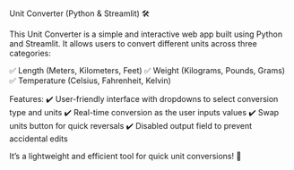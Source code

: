 Unit Converter (Python & Streamlit) 🛠️


This Unit Converter is a simple and interactive web app built using Python and Streamlit. It allows users to convert different units across three categories:

✅ Length (Meters, Kilometers, Feet)
✅ Weight (Kilograms, Pounds, Grams)
✅ Temperature (Celsius, Fahrenheit, Kelvin)

Features:
✔️ User-friendly interface with dropdowns to select conversion type and units
✔️ Real-time conversion as the user inputs values
✔️ Swap units button for quick reversals
✔️ Disabled output field to prevent accidental edits

It’s a lightweight and efficient tool for quick unit conversions! 🚀
